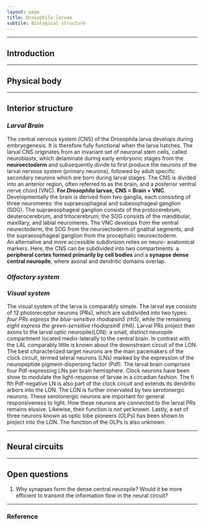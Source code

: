 ```yaml
---
layout: page
title: Drosophila larvae
subtile: Biological structure 
---
```


---
## Introduction


---
## Physical body


---
## Interior structure
### ***Larval Brain***  
   The central nervous system (CNS) of the Drosophila larva develops during embryogenesis. It is therefore fully functional when the larva hatches. The larval CNS originates from an invariant set of neuronal stem cells, called neuroblasts, which delaminate during early embryonic stages from the **neuroectoderm** and subsequently divide to first produce the neurons of the larval nervous system (primary neurons), followed by adult specific secondary neurons which are born during larval stages. The CNS is divided into an anterior region, often referred to as the brain, and a posterior ventral nerve chord (VNC). **For *Drosophila* larvae, CNS = Brain + VNC**.     
   Developmentally the brain is derived from two ganglia, each consisting of three neuromeres: the supraesophageal and subesophageal ganglion (SOG). The supraesophageal ganglion consists of the protocerebrum, deuterocerebrum, and tritocerebrum; the SOG consists of the mandibular, maxillary, and labial neuromeres. The VNC develops from the ventral neurectoderm, the SOG from the neuroectoderm of gnathal segments, and the supraesophageal ganglion from the procephalic neuroectoderm.  
   An alternative and more accessible subdivision relies on neuro- anatomical markers. Here, the CNS can be subdivided into two compartments: a **peripheral cortex formed primarily by cell bodies** and a **synapse dense central neuropile**, where axonal and dendritic domains overlap.

### ***Olfactory system***  
### ***Visual system***  
   The visual system of the larva is comparably simple. The larval eye consists of 12 photoreceptor neurons (PRs), which are subdivided into two types: *four PRs express the blue-sensitive rhodopsin5 (rh5)*, while the remaining *eight express the green-sensitive rhodopsin6 (rh6)*. Larval PRs project their axons to the larval optic neuropile(LON): a small, distinct neuropile compartment located medio-laterally to the central brain. In contrast with the LAL comparably little is known about the downstream circuit of the LON. The best characterized target neurons are the main pacemakers of the clock circuit, termed lateral neurons (LNs) marked by the expression of the neuropeptide pigment-dispersing factor (Pdf). The larval brain comprises four Pdf-expressing LNs per brain hemisphere. Clock neurons have been show to modulate the light-response of larvae in a circadian fashion. The fi fth Pdf-negative LN is also part of the clock circuit and extends its dendritic arbors into the LON. The LON is further innervated by two serotonergic neurons. These serotonergic neurons are important for general responsiveness to light. How these neurons are connected to the larval PRs remains elusive. Likewise, their function is not yet known. Lastly, a set of three neurons known as optic lobe pioneers (OLPs) has been shown to project into the LON. The function of the OLPs is also unknown.

---
## Neural circuits


---
## Open questions
1. Why synapses form the dense central neuropile? Would it be more efficient to transmit the information flow in the neural circuit?

---
### Reference

